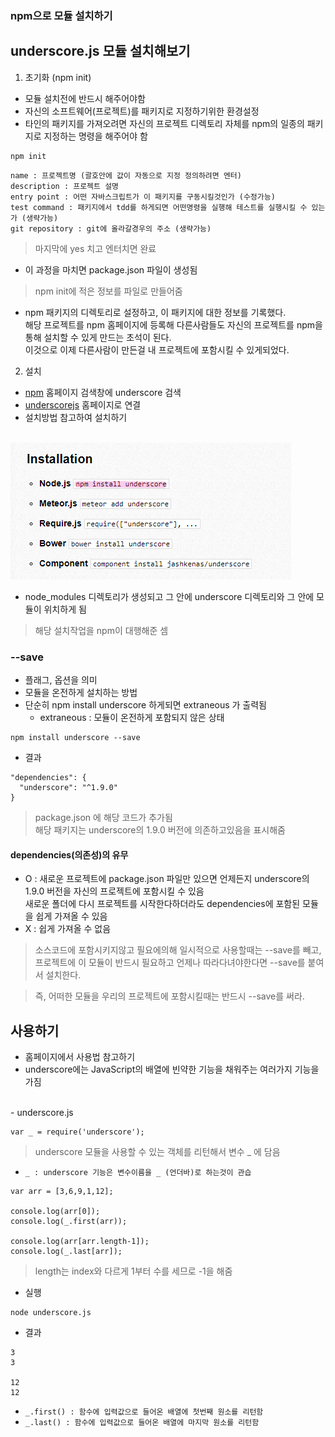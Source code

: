 ### npm으로 모듈 설치하기

## underscore.js 모듈 설치해보기

1. 초기화 (npm init)
- 모듈 설치전에 반드시 해주어야함
- 자신의 소프트웨어(프로젝트)를 패키지로 지정하기위한 환경설정
- 타인의 패키지를 가져오려면 자신의 프로젝트 디렉토리 자체를 npm의 일종의 패키지로 지정하는 명령을 해주어야 함
```
npm init
```
```
name : 프로젝트명 (괄호안에 값이 자동으로 지정 정의하려면 엔터)
description : 프로젝트 설명
entry point : 어떤 자바스크립트가 이 패키지를 구동시킬것인가 (수정가능)
test command : 패키지에서 tdd를 하게되면 어떤명령을 실행해 테스트를 실행시킬 수 있는가 (생략가능)
git repository : git에 올라갈경우의 주소 (생략가능)
```
> 마지막에 yes 치고 엔터치면 완료

- 이 과정을 마치면 package.json 파일이 생성됨
> npm init에 적은 정보를 파일로 만들어줌

- npm 패키지의 디렉토리로 설정하고, 이 패키지에 대한 정보를 기록했다.<br/>해당 프로젝트를 npm 홈페이지에 등록해 다른사람들도 자신의 프로젝트를 npm을 통해 설치할 수 있게 만드는 초석이 된다.<br/>이것으로 이제 다른사람이 만든걸 내 프로젝트에 포함시킬 수 있게되었다.


2. 설치
- [npm](https://www.npmjs.com) 홈페이지 검색창에 underscore 검색
- [underscorejs](http://underscorejs.org) 홈페이지로 연결
- 설치방법 참고하여 설치하기

<br/>![install](img/node09.png)<br/>

- node_modules 디렉토리가 생성되고 그 안에 underscore 디렉토리와 그 안에 모듈이 위치하게 됨
> 해당 설치작업을 npm이 대행해준 셈

### --save
- 플래그, 옵션을 의미
- 모듈을 온전하게 설치하는 방법
- 단순히 npm install underscore 하게되면 extraneous 가 출력됨
  - extraneous : 모듈이 온전하게 포함되지 않은 상태
```
npm install underscore --save
```
- 결과
```
"dependencies": {
  "underscore": "^1.9.0"
}
```
> package.json 에 해당 코드가 추가됨<br/>해당 패키지는 underscore의 1.9.0 버전에 의존하고있음을 표시해줌

#### dependencies(의존성)의 유무
- O : 새로운 프로젝트에 package.json 파일만 있으면 언제든지 underscore의 1.9.0 버전을 자신의 프로젝트에 포함시킬 수 있음<br/>새로운 폴더에 다시 프로젝트를 시작한다하더라도 dependencies에 포함된 모듈을 쉽게 가져올 수 있음
- X : 쉽게 가져올 수 없음

> 소스코드에 포함시키지않고 필요에의해 일시적으로 사용할때는 --save를 빼고, 프로젝트에 이 모듈이 반드시 필요하고 언제나 따라다녀야한다면 --save를 붙여서 설치한다.

> 즉, 어떠한 모듈을 우리의 프로젝트에 포함시킬때는 반드시 --save를 써라.


## 사용하기
- 홈페이지에서 사용법 참고하기
- underscore에는 JavaScript의 배열에 빈약한 기능을 채워주는 여러가지 기능을 가짐

<br/>- underscore.js
```
var _ = require('underscore');
```
> underscore 모듈을 사용할 수 있는 객체를 리턴해서 변수 \_ 에 담음
- `_ : underscore 기능은 변수이름을 _ (언더바)로 하는것이 관습`
```
var arr = [3,6,9,1,12];

console.log(arr[0]);
console.log(_.first(arr));

console.log(arr[arr.length-1]);
console.log(_.last[arr]);
```
> length는 index와 다르게 1부터 수를 세므로 -1을 해줌

- 실행
```
node underscore.js
```
- 결과
```
3
3

12
12
```
- `_.first() : 함수에 입력값으로 들어온 배열에 첫번째 원소를 리턴함`
- `_.last() : 함수에 입력값으로 들어온 배열에 마지막 원소를 리턴함`
